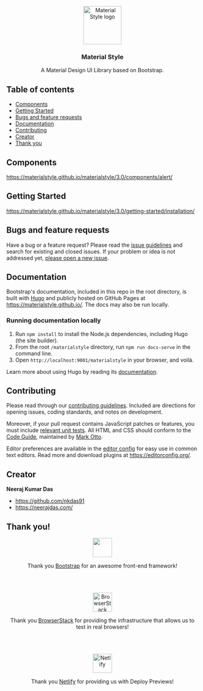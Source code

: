 <p align="center">
  <a href="https://materialstyle.github.io/">
    <img src="https://materialstyle.github.io/assets/images/MSIconNewColorV2.svg" alt="Material Style logo" width="100" height="100">
  </a>
</p>

<h3 align="center">Material Style</h3>

<p align="center">
  A Material Design UI Library based on Bootstrap.
</p>

## Table of contents

- [Components](#components)
- [Getting Started](#getting-started)
- [Bugs and feature requests](#bugs-and-feature-requests)
- [Documentation](#documentation)
- [Contributing](#contributing)
- [Creator](#creator)
- [Thank you](#thank-you)

## Components
https://materialstyle.github.io/materialstyle/3.0/components/alert/

## Getting Started
https://materialstyle.github.io/materialstyle/3.0/getting-started/installation/

## Bugs and feature requests
Have a bug or a feature request? Please read the [issue guidelines](https://github.com/materialstyle/materialstyle/blob/main/.github/CONTRIBUTING.md#using-the-issue-tracker) and search for existing and closed issues. If your problem or idea is not addressed yet, [please open a new issue](https://github.com/materialstyle/materialstyle/issues/new).

## Documentation
Bootstrap's documentation, included in this repo in the root directory, is built with [Hugo](https://gohugo.io/) and publicly hosted on GitHub Pages at <https://materialstyle.github.io/>. The docs may also be run locally.

### Running documentation locally
1. Run `npm install` to install the Node.js dependencies, including Hugo (the site builder).
2. From the root `/materialstyle` directory, run `npm run docs-serve` in the command line.
3. Open `http://localhost:9001/materialstyle` in your browser, and voilà.

Learn more about using Hugo by reading its [documentation](https://gohugo.io/documentation/).

## Contributing
Please read through our [contributing guidelines](https://github.com/materialstyle/materialstyle/blob/main/.github/CONTRIBUTING.md). Included are directions for opening issues, coding standards, and notes on development.


Moreover, if your pull request contains JavaScript patches or features, you must include [relevant unit tests](https://github.com/materialstyle/materialstyle/tree/main/js/tests). All HTML and CSS should conform to the [Code Guide](https://github.com/mdo/code-guide), maintained by [Mark Otto](https://github.com/mdo).


Editor preferences are available in the [editor config](https://github.com/materialstyle/materialstyle/blob/main/.editorconfig) for easy use in common text editors. Read more and download plugins at <https://editorconfig.org/>.

## Creator

**Neeraj Kumar Das** 

- <https://github.com/nkdas91>
- <https://neerajdas.com/>

## Thank you!

<p align="center">
  <a href="https://getbootstrap.com/">
    <img src="https://getbootstrap.com/docs/5.1/assets/brand/bootstrap-logo.svg" width="50">
  </a>
</p>
    
<p align="center">
Thank you <a href="https://getbootstrap.com/">Bootstrap</a> for an awesome front-end framework!
</p>
  
<br><br>
 
<p align="center">
  <a href="https://www.browserstack.com/">
    <img src="https://materialstyle.github.io/assets/images/browserstack-logo.svg" alt="BrowserStack" width="50">
  </a>
</p>
    
<p align="center">
Thank you <a href="https://www.browserstack.com/">BrowserStack</a> for providing the infrastructure that allows us to test in real browsers!
</p>

<br><br>
 
<p align="center">
  <a href="https://www.netlify.com/">
    <img src="https://www.netlify.com/v3/img/components/logomark.svg" alt="Netlify" width="50">
  </a>
</p>
    
<p align="center">
Thank you <a href="https://www.netlify.com/">Netlify</a> for providing us with Deploy Previews!
</p>
